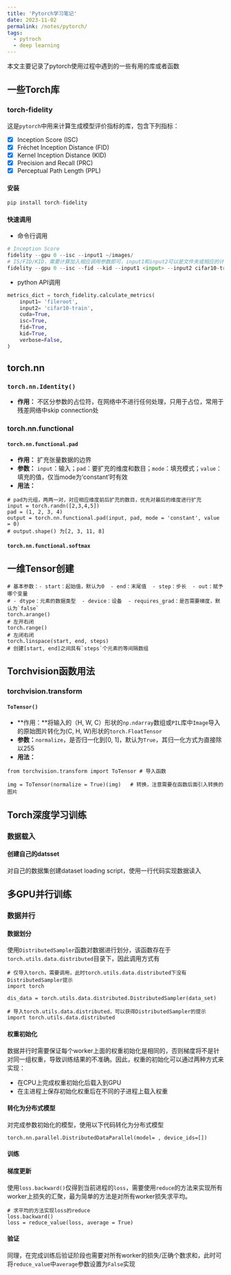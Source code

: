 ```yaml
---
title: 'Pytorch学习笔记'
date: 2023-11-02
permalink: /notes/pytorch/
tags:
  - pytroch
  - deep learning
---
```


本文主要记录了pytorch使用过程中遇到的一些有用的库或者函数
## 一些Torch库
### torch-fidelity

这是`pytorch`中用来计算生成模型评价指标的库，包含下列指标：

- [x] Inception Score (ISC)
- [x] Fréchet Inception Distance (FID)
- [x] Kernel Inception Distance (KID)
- [x] Precision and Recall (PRC)
- [x] Perceptual Path Length (PPL)

#### 安装
```python
pip install torch-fidelity
```
#### 快速调用
- 命令行调用

```python
# Inception Score
fidelity --gpu 0 --isc --input1 ~/images/
# IS/FID/KID，需要计算加入相应调用参数即可，input1和input2可以是文件夹或相应的计算好的feature
fidelity --gpu 0 --isc --fid --kid --input1 <input> --input2 cifar10-train
```
- python API调用

```python
metrics_dict = torch_fidelity.calculate_metrics(
    input1= 'fileroot',
    input2= 'cifar10-train',
    cuda=True,
    isc=True,
    fid=True,
    kid=True,
    verbose=False,
)
```


## torch.nn
### `torch.nn.Identity()`

- **作用：** 不区分参数的占位符，在网络中不进行任何处理，只用于占位，常用于残差网络中skip connection处

### torch.nn.functional
#### `torch.nn.functional.pad`
- **作用：** 扩充张量数据的边界
- **参数：** `input`：输入；`pad`：要扩充的维度和数目；`mode`：填充模式；`value`：填充的值，仅当mode为‘constant’时有效
- **用法：**

```
# pad为元组，两两一对，对应相应维度前后扩充的数目，优先对最后的维度进行扩充
input = torch.randn([2,3,4,5])
pad = (1, 2, 3, 4)
output = torch.nn.functional.pad(input, pad, mode = 'constant', value = 0)
# output.shape() 为[2, 3, 11, 8]
```

#### `torch.nn.functional.softmax`

## 一维Tensor创建

```
# 基本参数：- start：起始值，默认为0  - end：末尾值  - step：步长  - out：赋予哪个变量 
# - dtype：元素的数据类型  - device：设备  - requires_grad：是否需要梯度，默认为`false`
torch.arange()
# 左开右闭
torch.range()
# 左闭右闭
torch.linspace(start, end, steps)
# 创建[start, end]之间具有`steps`个元素的等间隔数组
```

## Torchvision函数用法
### torchvision.transform
#### `ToTensor()` 

- **作用：**将输入的（H, W, C）形状的`np.ndarray`数组或`PIL`库中`Image`导入的原始图片转化为(C, H, W)形状的`torch.FloatTensor`
- **参数：**`normalize`，是否归一化到[0, 1]，默认为`True`，其归一化方式为直接除以255
- **用法：**

```
from torchvision.transform import ToTensor # 导入函数

img = ToTensor(normalize = True)(img)	# 转换，注意需要在函数后面引入转换的图片
```

## Torch深度学习训练

### 数据载入

#### 创建自己的datsset

对自己的数据集创建dataset loading script，使用一行代码实现数据读入

## 多GPU并行训练

### 数据并行
#### 数据划分
使用`DistributedSampler`函数对数据进行划分，该函数存在于`torch.utils.data.distributed`目录下，因此调用方式有

```
# 仅导入torch，需要调用，此时torch.utils.data.distributed下没有DistributedSampler提示
import torch

dis_data = torch.utils.data.distributed.DistributedSampler(data_set)

# 导入torch.utils.data.distributed，可以获得DistributedSampler的提示
import torch.utils.data.distributed
```

#### 权重初始化
数据并行时需要保证每个worker上面的权重初始化是相同的，否则梯度将不是针对同一组权重，导致训练结果的不准确。因此，权重的初始化可以通过两种方式来实现：

- 在CPU上完成权重初始化后载入到GPU
- 在主进程上保存初始化权重后在不同的子进程上载入权重

#### 转化为分布式模型
对完成参数初始化的模型，使用以下代码转化为分布式模型
```
torch.nn.parallel.DistributedDataParallel(model= , device_ids=[]) 
```
#### 训练
#### 梯度更新
使用`loss.backward()`仅得到当前进程的`loss`，需要使用`reduce`的方法来实现所有worker上损失的汇聚，最为简单的方法是对所有worker损失求平均。

```
# 求平均的方法实现loss的reduce
loss.backward()
loss = reduce_value(loss, average = True)
```
#### 验证
同理，在完成训练后验证阶段也需要对所有worker的损失/正确个数求和，此时可将`reduce_value`中`average`参数设置为`False`实现
